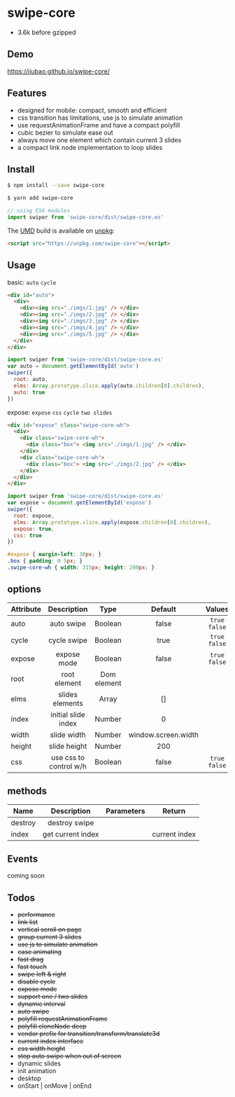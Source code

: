 # swipe-core
* 3.6k before gzipped

## Demo
https://jiubao.github.io/swipe-core/

## Features
* designed for mobile: compact, smooth and efficient
* css transition has limitations, use js to simulate animation
* use requestAnimationFrame and have a compact polyfill
* cubic bezier to simulate ease out
* always move one element which contain current 3 slides
* a compact link node implementation to loop slides

## Install
```sh
$ npm install --save swipe-core
```
```sh
$ yarn add swipe-core
```
```javascript
// using ES6 modules
import swiper from 'swipe-core/dist/swipe-core.es'
```

The [UMD](https://github.com/umdjs/umd) build is available on [unpkg](https://unpkg.com):
```html
<script src="https://unpkg.com/swipe-core"></script>
```

## Usage
basic: `auto` `cycle`
```html
<div id="auto">
  <div>
    <div><img src="./imgs/1.jpg" /> </div>
    <div><img src="./imgs/2.jpg" /> </div>
    <div><img src="./imgs/3.jpg" /> </div>
    <div><img src="./imgs/4.jpg" /> </div>
    <div><img src="./imgs/5.jpg" /> </div>
  </div>
</div>
```

```js
import swiper from 'swipe-core/dist/swipe-core.es'
var auto = document.getElementById('auto')
swiper({
  root: auto,
  elms: Array.prototype.slice.apply(auto.children[0].children),
  auto: true
})
```

expose: `expose` `css` `cycle` `two slides`
```html
<div id="expose" class="swipe-core-wh">
  <div>
    <div class="swipe-core-wh">
      <div class="box"> <img src="./imgs/1.jpg" /> </div>
    </div>
    <div class="swipe-core-wh">
      <div class="box"> <img src="./imgs/2.jpg" /> </div>
    </div>
  </div>
</div>
```

```js
import swiper from 'swipe-core/dist/swipe-core.es'
var expose = document.getElementById('expose')
swiper({
  root: expose,
  elms: Array.prototype.slice.apply(expose.children[0].children),
  expose: true,
  css: true
})
```

```css
#expose { margin-left: 30px; }
.box { padding: 0 5px; }
.swipe-core-wh { width: 315px; height: 200px; }
```

## options
| Attribute | Description | Type | Default | Values |
| ----- | :-: | :-: | :-: | :-: |
| auto | auto swipe | Boolean | false | `true` `false` |
| cycle | cycle swipe | Boolean | true | `true` `false` |
| expose | expose mode | Boolean | false | `true` `false` |
| root | root element | Dom element | | |
| elms | slides elements | Array | [] | |
| index | initial slide index | Number | 0 | |
| width | slide width | Number | window.screen.width | |
| height | slide height | Number | 200 | |
| css | use css to control w/h | Boolean | false | `true` `false` |

## methods
| Name | Description | Parameters | Return |
| ----- | :-: | :-: | :-: |
| destroy | destroy swipe | | |
| index | get current index | | current index |

## Events
coming soon

## Todos
* ~~performance~~
* ~~link list~~
* ~~vertical scroll on page~~
* ~~group current 3 slides~~
* ~~use js to simulate animation~~
* ~~ease animating~~
* ~~fast drag~~
* ~~fast touch~~
* ~~swipe left & right~~
* ~~disable cycle~~
* ~~expose mode~~
* ~~support one / two slides~~
* ~~dynamic interval~~
* ~~auto swipe~~
* ~~polyfill requestAnimationFrame~~
* ~~polyfill cloneNode deep~~
* ~~vendor prefix for transition/transform/translate3d~~
* ~~current index interface~~
* ~~css width height~~
* ~~stop auto swipe when out of screen~~
* dynamic slides
* init animation
* desktop
* onStart | onMove | onEnd
